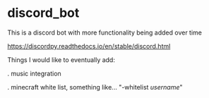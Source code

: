 # discord_bot
This is a discord bot with more functionality being added over time

https://discordpy.readthedocs.io/en/stable/discord.html

Things I would like to eventually add:

. music integration

. minecraft white list, something like... "-whitelist _username_"
